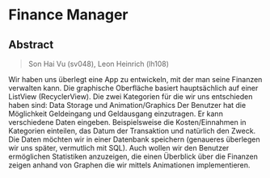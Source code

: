 # Finance Manager

## Abstract

> Son Hai Vu (sv048), Leon Heinrich (lh108)

Wir haben uns überlegt eine App zu entwickeln, mit der man seine Finanzen verwalten kann.
Die graphische Oberfläche basiert hauptsächlich auf einer ListView (RecyclerView).
Die zwei Kategorien für die wir uns entschieden haben sind: Data Storage und Animation/Graphics
Der Benutzer hat die Möglichkeit Geldeingang und Geldausgang einzutragen. Er kann verschiedene Daten eingeben. Beispielsweise die Kosten/Einnahmen in Kategorien einteilen, das Datum der Transaktion und natürlich den Zweck.
Die Daten möchten wir in einer Datenbank speichern (genaueres überlegen wir uns später, vermutlich mit SQL).
Auch wollen wir den Benutzer ermöglichen Statistiken anzuzeigen, die einen Überblick über die Finanzen zeigen anhand von Graphen die wir mittels Animationen implementieren.
